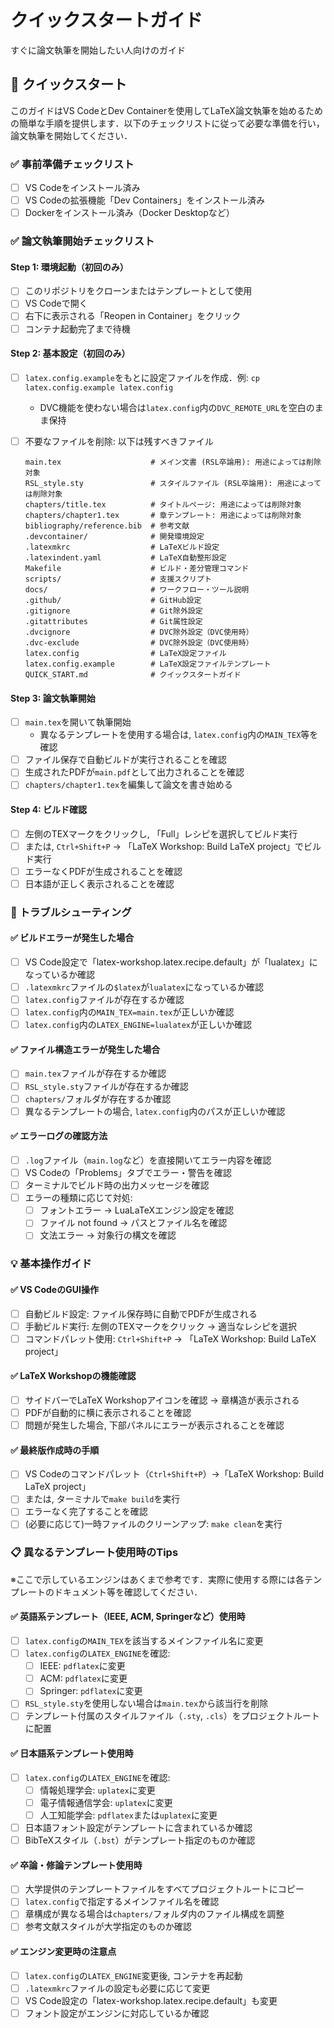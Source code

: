 # クイックスタートガイド

すぐに論文執筆を開始したい人向けのガイド

## 🚀 クイックスタート

このガイドはVS CodeとDev Containerを使用してLaTeX論文執筆を始めるための簡単な手順を提供します．以下のチェックリストに従って必要な準備を行い，論文執筆を開始してください．

### ✅ 事前準備チェックリスト

- [ ] VS Codeをインストール済み
- [ ] VS Codeの拡張機能「Dev Containers」をインストール済み
- [ ] Dockerをインストール済み（Docker Desktopなど）

### ✅ 論文執筆開始チェックリスト

#### Step 1: 環境起動（初回のみ）

- [ ] このリポジトリをクローンまたはテンプレートとして使用
- [ ] VS Codeで開く
- [ ] 右下に表示される「Reopen in Container」をクリック
- [ ] コンテナ起動完了まで待機

#### Step 2: 基本設定（初回のみ）

- [ ] `latex.config.example`をもとに設定ファイルを作成．例: `cp latex.config.example latex.config`
    - DVC機能を使わない場合は`latex.config`内の`DVC_REMOTE_URL`を空白のまま保持
- [ ] 不要なファイルを削除: 以下は残すべきファイル

    ```text
    main.tex                    # メイン文書 (RSL卒論用): 用途によっては削除対象
    RSL_style.sty               # スタイルファイル (RSL卒論用): 用途によっては削除対象
    chapters/title.tex          # タイトルページ: 用途によっては削除対象
    chapters/chapter1.tex       # 章テンプレート: 用途によっては削除対象
    bibliography/reference.bib  # 参考文献
    .devcontainer/              # 開発環境設定
    .latexmkrc                  # LaTeXビルド設定
    .latexindent.yaml           # LaTeX自動整形設定
    Makefile                    # ビルド・差分管理コマンド
    scripts/                    # 支援スクリプト
    docs/                       # ワークフロー・ツール説明
    .github/                    # GitHub設定
    .gitignore                  # Git除外設定
    .gitattributes              # Git属性設定
    .dvcignore                  # DVC除外設定（DVC使用時）
    .dvc-exclude                # DVC除外設定（DVC使用時）
    latex.config                # LaTeX設定ファイル
    latex.config.example        # LaTeX設定ファイルテンプレート
    QUICK_START.md              # クイックスタートガイド
    ```

#### Step 3: 論文執筆開始

- [ ] `main.tex`を開いて執筆開始
    - 異なるテンプレートを使用する場合は, `latex.config`内の`MAIN_TEX`等を確認
- [ ] ファイル保存で自動ビルドが実行されることを確認
- [ ] 生成されたPDFが`main.pdf`として出力されることを確認
- [ ] `chapters/chapter1.tex`を編集して論文を書き始める

#### Step 4: ビルド確認

- [ ] 左側のTEXマークをクリックし, 「Full」レシピを選択してビルド実行
- [ ] または, `Ctrl+Shift+P` → 「LaTeX Workshop: Build LaTeX project」でビルド実行
- [ ] エラーなくPDFが生成されることを確認
- [ ] 日本語が正しく表示されることを確認

### 🔧 トラブルシューティング

#### ✅ ビルドエラーが発生した場合

- [ ] VS Code設定で「latex-workshop.latex.recipe.default」が「lualatex」になっているか確認
- [ ] `.latexmkrc`ファイルの`$latex`が`lualatex`になっているか確認
- [ ] `latex.config`ファイルが存在するか確認
- [ ] `latex.config`内の`MAIN_TEX=main.tex`が正しいか確認
- [ ] `latex.config`内の`LATEX_ENGINE=lualatex`が正しいか確認

#### ✅ ファイル構造エラーが発生した場合

- [ ] `main.tex`ファイルが存在するか確認
- [ ] `RSL_style.sty`ファイルが存在するか確認
- [ ] `chapters/`フォルダが存在するか確認
- [ ] 異なるテンプレートの場合, `latex.config`内のパスが正しいか確認

#### ✅ エラーログの確認方法

- [ ] `.log`ファイル（`main.log`など）を直接開いてエラー内容を確認
- [ ] VS Codeの「Problems」タブでエラー・警告を確認
- [ ] ターミナルでビルド時の出力メッセージを確認
- [ ] エラーの種類に応じて対処:
    - [ ] フォントエラー → LuaLaTeXエンジン設定を確認
    - [ ] ファイル not found → パスとファイル名を確認
    - [ ] 文法エラー → 対象行の構文を確認

### 💡 基本操作ガイド

#### ✅ VS CodeのGUI操作

- [ ] 自動ビルド設定: ファイル保存時に自動でPDFが生成される
- [ ] 手動ビルド実行: 左側のTEXマークをクリック → 適当なレシピを選択
- [ ] コマンドパレット使用: `Ctrl+Shift+P` → 「LaTeX Workshop: Build LaTeX project」

#### ✅ LaTeX Workshopの機能確認

- [ ] サイドバーでLaTeX Workshopアイコンを確認 → 章構造が表示される
- [ ] PDFが自動的に横に表示されることを確認
- [ ] 問題が発生した場合, 下部パネルにエラーが表示されることを確認

#### ✅ 最終版作成時の手順

- [ ] VS Codeのコマンドパレット（`Ctrl+Shift+P`）→「LaTeX Workshop: Build LaTeX project」
- [ ] または, ターミナルで`make build`を実行
- [ ] エラーなく完了することを確認
- [ ] (必要に応じて)一時ファイルのクリーンアップ: `make clean`を実行

### 📋 異なるテンプレート使用時のTips

※ここで示しているエンジンはあくまで参考です．実際に使用する際には各テンプレートのドキュメント等を確認してください．

#### ✅ 英語系テンプレート（IEEE, ACM, Springerなど）使用時

- [ ] `latex.config`の`MAIN_TEX`を該当するメインファイル名に変更
- [ ] `latex.config`の`LATEX_ENGINE`を確認:
    - [ ] IEEE: `pdflatex`に変更
    - [ ] ACM: `pdflatex`に変更
    - [ ] Springer: `pdflatex`に変更
- [ ] `RSL_style.sty`を使用しない場合は`main.tex`から該当行を削除
- [ ] テンプレート付属のスタイルファイル（`.sty`, `.cls`）をプロジェクトルートに配置

#### ✅ 日本語系テンプレート使用時

- [ ] `latex.config`の`LATEX_ENGINE`を確認:
    - [ ] 情報処理学会: `uplatex`に変更
    - [ ] 電子情報通信学会: `uplatex`に変更
    - [ ] 人工知能学会: `pdflatex`または`uplatex`に変更
- [ ] 日本語フォント設定がテンプレートに含まれているか確認
- [ ] BibTeXスタイル（`.bst`）がテンプレート指定のものか確認

#### ✅ 卒論・修論テンプレート使用時

- [ ] 大学提供のテンプレートファイルをすべてプロジェクトルートにコピー
- [ ] `latex.config`で指定するメインファイル名を確認
- [ ] 章構成が異なる場合は`chapters/`フォルダ内のファイル構成を調整
- [ ] 参考文献スタイルが大学指定のものか確認

#### ✅ エンジン変更時の注意点

- [ ] `latex.config`の`LATEX_ENGINE`変更後, コンテナを再起動
- [ ] `.latexmkrc`ファイルの設定も必要に応じて変更
- [ ] VS Code設定の「latex-workshop.latex.recipe.default」も変更
- [ ] フォント設定がエンジンに対応しているか確認
